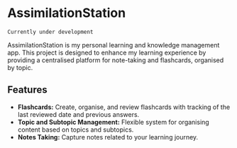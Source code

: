 # AssimilationStation

`Currently under development`

AssimilationStation is my personal learning and knowledge management app. This project is designed to enhance my learning experience by providing a centralised platform for note-taking and flashcards, organised by topic.

## Features

- **Flashcards:** Create, organise, and review flashcards with tracking of the last reviewed date and previous answers.
- **Topic and Subtopic Management:** Flexible system for organising content based on topics and subtopics.
- **Notes Taking:** Capture notes related to your learning journey.
